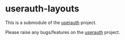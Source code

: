 # userauth-layouts

This is a submodule of the [userauth](https://github.com/impress-dev/userauth) project.

Please raise any bugs/features on the [userauth](https://github.com/impress-dev/userauth) project.
